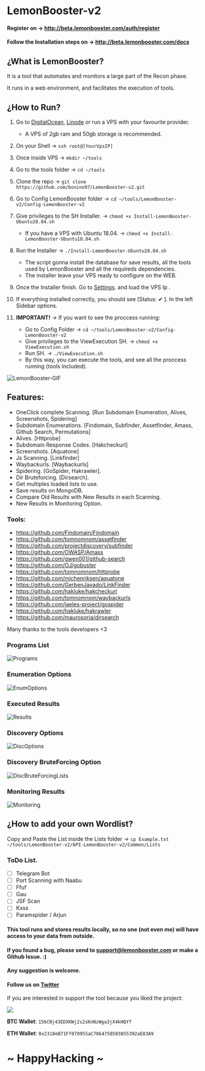 # LemonBooster-v2

#### Register on → http://beta.lemonbooster.com/auth/register
#### Follow the Installation steps on → http://beta.lemonbooster.com/docs

## ¿What is LemonBooster?

It is a tool that automates and monitors a large part of the Recon phase.

It runs in a web environment, and facilitates the execution of tools.

## ¿How to Run?

1. Go to [DigitalOcean](https://m.do.co/c/b11f008f8927), [Linode](https://www.linode.com/?r=30f11dc4791aafe40fad71f0de8f0682f88fc7af) or run a VPS with your favourite provider.
    - A VPS of 2gb ram and 50gb storage is recommended.

2. On your Shell →  ```ssh root@[YourVpsIP]```

3. Once inside VPS → ```mkdir ~/tools```

4. Go to the tools folder → ```cd ~/tools```

5. Clone the repo → ```git clone https://github.com/bonino97/LemonBooster-v2.git```

6. Go to Config LemonBooster folder → ```cd ~/tools/LemonBooster-v2/Config-LemonBooster-v2```

7. Give privileges to the SH Installer. → ```chmod +x Install-LemonBooster-Ubuntu20.04.sh```
    - If you have a VPS with Ubuntu 18.04. → ```chmod +x Install-LemonBooster-Ubuntu18.04.sh```

8. Run the Installer → ```./Install-LemonBooster-Ubuntu20.04.sh```
    - The script gonna install the database for save results, all the tools used by LemonBooster and all the requireds dependencies.
    - The installer leave your VPS ready to configure on the WEB.

9. Once the Installer finish. Go to [Settings](http://beta.lemonbooster.com/settings). and load the VPS Ip .

10. If everything installed correctly, you should see [Status: ✔ ]. In the left Sidebar options.

11. **IMPORTANT!** → If you want to see the proccess running:
    - Go to Config Folder → ```cd ~/tools/LemonBooster-v2/Config-LemonBooster-v2```
    - Give privileges to the ViewExecution SH. → ```chmod +x ViewExecution.sh```
    - Run SH. → ```./ViewExecution.sh```
    - By this way, you can execute the tools, and see all the proccess running (tools included).
    
![LemonBooster-GIF](https://i.pinimg.com/originals/78/9d/62/789d620a379636d58b64755a84223599.gif)

## Features: 

- OneClick complete Scanning. [Run Subdomain Enumeration, Alives, Screenshots, Spidering]  
- Subdomain Enumerations. [Findomain, Subfinder, Assetfinder, Amass, Github Search, Permutations]
- Alives. [Httprobe]
- Subdomain Response Codes. [Hakcheckurl]
- Screenshots. [Aquatone]
- Js Scanning. [Linkfinder]
- Waybackurls. [Waybackurls]
- Spidering. [GoSpider, Hakrawler].
- Dir Bruteforcing. [Dirsearch].
- Get multiples loaded lists to use.
- Save results on MongoDB.
- Compare Old Results with New Results in each Scanning.
- New Results in Monitoring Option. 

### Tools: 
- https://github.com/Findomain/Findomain
- https://github.com/tomnomnom/assetfinder
- https://github.com/projectdiscovery/subfinder
- https://github.com/OWASP/Amass
- https://github.com/gwen001/github-search
- https://github.com/OJ/gobuster
- https://github.com/tomnomnom/httprobe
- https://github.com/michenriksen/aquatone
- https://github.com/GerbenJavado/LinkFinder
- https://github.com/hakluke/hakcheckurl
- https://github.com/tomnomnom/waybackurls
- https://github.com/jaeles-project/gospider
- https://github.com/hakluke/hakrawler
- https://github.com/maurosoria/dirsearch

Many thanks to the tools developers <3

### Programs List
![Programs](https://i.pinimg.com/originals/2f/47/57/2f4757ceaba47697c1d36a5f07ee18a5.jpg)

### Enumeration Options
![EnumOptions](https://i.pinimg.com/originals/27/c9/65/27c965db9e7846ba9b6a552ca25c3d93.jpg)

### Executed Results
![Results](https://i.pinimg.com/originals/6a/99/4b/6a994be464d015449fd1c179d1948109.jpg)

### Discovery Options
![DiscOptions](https://i.pinimg.com/originals/6b/8a/5f/6b8a5f3d4a49f16cabb0a8aafb14fc74.jpg)

### Discovery BruteForcing Option
![DiscBruteForcingLists](https://i.pinimg.com/originals/41/34/e9/4134e93c19a353226b224ff409ef75e3.jpg)

### Monitoring Results
![Monitoring](https://i.pinimg.com/originals/ae/eb/91/aeeb91efda9925e58b558c73820995c0.jpg)


## ¿How to add your own Wordlist?
Copy and Paste the List inside the Lists folder →  ```cp Example.txt ~/tools/LemonBooster-v2/API-LemonBooster-v2/Common/Lists```

### ToDo List.

- [ ] Telegram Bot
- [ ] Port Scanning with Naabu
- [ ] Ffuf
- [ ] Gau
- [ ] JSF Scan
- [ ] Kxss
- [ ] Paramspider / Arjun

#### This tool runs and stores results locally, so no one (not even me) will have access to your data from outside.

#### If you found a bug, please send to support@lemonbooster.com or make a Github Issue. :)
#### Any suggestion is welcome.
#### Follow us on [Twitter](https://twitter.com/lemon_booster)

If you are interested in support the tool because you liked the project:

<a href="https://www.buymeacoffee.com/lemonbooster"><img src="https://img.buymeacoffee.com/button-api/?text=Buy me a coffee&emoji=&slug=lemonbooster&button_colour=00f2c3&font_colour=ffffff&font_family=Cookie&outline_colour=000000&coffee_colour=ffffff"></a>

**BTC Wallet**: ```156CNj43EDXKWj2s2sKnNzWga3jX4kHQYf```

**ETH Wallet**: ```0x2318eB71Ff070955aC7064750503855392aE83A9```

# ~ HappyHacking ~
